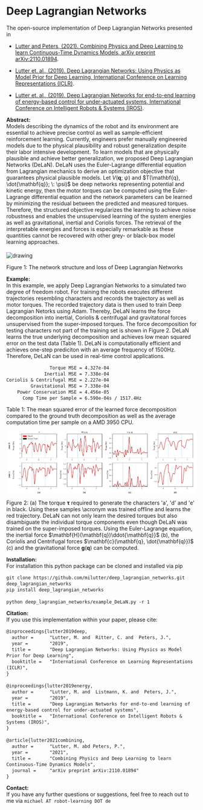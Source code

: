 # Deep Lagrangian Networks
The open-source implementation of Deep Lagrangian Networks presented in
- [Lutter and Peters, (2021). Combining Physics and Deep Learning to learn Continuous-Time Dynamics Models, 
arXiv preprint arXiv:2110.01894](https://arxiv.org/abs/2110.01894).
 
- [Lutter et. al., (2019). Deep Lagrangian Networks: Using Physics as Model Prior for Deep Learning, 
International Conference on Learning Representations (ICLR)](https://arxiv.org/abs/1907.04490).

- [Lutter et. al., (2019). Deep Lagrangian Networks for end-to-end learning of energy-based control for under-actuated systems,
 International Conference on Intelligent Robots & Systems (IROS)](https://arxiv.org/abs/1907.04489).



**Abstract:** \
Models describing the dynamics of the robot and its environment are essential to achieve precise control as well as 
sample-efficient reinforcement learning.  Currently, engineers prefer manually engineered models due to the physical
plausibility and robust generalization despite their labor intensive development.  To learn models that are physically
plausible and achieve better generalization, we proposed Deep Lagrangian Networks (DeLaN). DeLaN uses the Euler-Lagrange
differential equation from Lagrangian mechanics to derive an optimization objective that guarantees physical plausible models.
Let $`V(\mathbf{q};\: \psi)`$ and $`T(\mathbf{q}, \dot{\mathbf{q}}; \: \psi)`$
be deep networks representing potential and kinetic energy, then the motor torques can be computed using the Euler-Lagrange 
differential equation and the network parameters can be learned by minimizing the residual between the predicted and 
measured torques. Therefore, the structured objective regularizes the learning to achieve noise robustness and enables 
the unsupervised learning of the system energies as well as gravitational, inertial and Coriolis forces. The retrieval 
of the interpretable energies and forces is especially remarkable as these quantities cannot be recovered with other 
grey- or black-box model learning approaches.

<img src="figures/DeLaN_Networks.png" alt="drawing" width="400" align="middle"/>  

Figure 1: The network structure and loss of Deep Lagrangian Networks

**Example:** \
In this example, we apply Deep Lagrangian Networks to a simulated two degree of freedom robot. For training the robots
executes different trajectories resembling characters and records the trajectory as well as motor torques. The recorded 
trajectory data is then used to train Deep Lagrangian Netorks using Adam. Thereby, DeLaN learns the force decomposition 
into inertial, Coriolis & centrifugal and gravitatonal forces unsupervised from the super-imposed torques. The force 
decomposition for testing characters not part of the training set is shown in Figure 2. DeLaN learns the true underlying
decomposition and achieves low mean squared error on the test data (Table 1). DeLaN is computationally efficient and 
achieves one-step prediciton with an average frequency of 1500Hz. Therefore, DeLaN can be used in real-time control applications. 
```
                Torque MSE = 4.327e-04
              Inertial MSE = 7.338e-04
Coriolis & Centrifugal MSE = 2.227e-04
         Gravitational MSE = 7.338e-04
    Power Conservation MSE = 4.456e-05
      Comp Time per Sample = 6.590e-04s / 1517.4Hz
```
Table 1: The mean squared error of the learned force decomposition compared to the ground truth decomposition as well as 
the average computation time per sample on a AMD 3950 CPU.   

<img src="figures/DeLaN_Performance.png" alt="drawing" width="1000" align="middle"/>  

Figure 2: (a) The torque $`\bm{\tau}`$ required to generate the characters 'a', 'd' and 'e' in black. Using these samples \acronym was trained offline and learns the red trajectory. DeLaN can not only learn the desired torques but also disambiguate the individual torque components even though DeLaN was trained on the super-imposed torques. Using the Euler-Lagrange equation, the inertial force $`\mathbf{H}(\mathbf{q})\ddot{\mathbf{q}}`$ (b), the Coriolis and Centrifugal forces $`\mathbf{c}(\mathbf{q}, \dot{\mathbf{q}})`$ (c) and the gravitational force $`\mathbf{g}(\mathbf{q})`$ can be computed.

**Installation:** \
For installation this python package can be cloned and installed via pip
```
git clone https://github.com/milutter/deep_lagrangian_networks.git deep_lagrangian_networks
pip install deep_lagrangian_networks

python deep_lagrangian_networks/example_DeLaN.py -r 1
```

**Citation:** \
If you use this implementation within your paper, please cite:

```
@inproceedings{lutter2019deep,
  author =      "Lutter, M. and  Ritter, C. and  Peters, J.",
  year =        "2019",
  title =       "Deep Lagrangian Networks: Using Physics as Model Prior for Deep Learning",
  booktitle =   "International Conference on Learning Representations (ICLR)",
}

@inproceedings{lutter2019energy,
  author =      "Lutter, M. and  Listmann, K. and  Peters, J.",
  year =        "2019",
  title =       "Deep Lagrangian Networks for end-to-end learning of energy-based control for under-actuated systems",
  booktitle =   "International Conference on Intelligent Robots & Systems (IROS)",
}

@article{lutter2021combining,
  author =      "Lutter, M. abd Peters, P.",
  year =        "2021",
  title =       "Combining Physics and Deep Learning to learn Continuous-Time Dynamics Models",
  journal =     "arXiv preprint arXiv:2110.01894"
}

```

**Contact:** \
If you have any further questions or suggestions, feel free to reach out to me via
```michael AT robot-learning DOT de```

